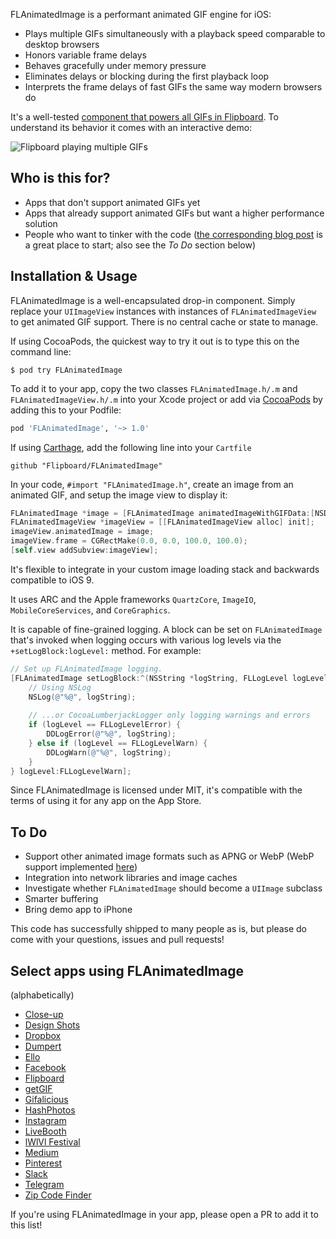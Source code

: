 FLAnimatedImage is a performant animated GIF engine for iOS:

- Plays multiple GIFs simultaneously with a playback speed comparable to desktop browsers
- Honors variable frame delays
- Behaves gracefully under memory pressure
- Eliminates delays or blocking during the first playback loop
- Interprets the frame delays of fast GIFs the same way modern browsers do

It's a well-tested [component that powers all GIFs in Flipboard](http://engineering.flipboard.com/2014/05/animated-gif). To understand its behavior it comes with an interactive demo:

![Flipboard playing multiple GIFs](https://github.com/Flipboard/FLAnimatedImage/raw/master/images/flanimatedimage-demo-player.gif)

## Who is this for?

- Apps that don't support animated GIFs yet
- Apps that already support animated GIFs but want a higher performance solution
- People who want to tinker with the code ([the corresponding blog post](http://engineering.flipboard.com/2014/05/animated-gif/) is a great place to start; also see the *To Do* section below)

## Installation & Usage

FLAnimatedImage is a well-encapsulated drop-in component. Simply replace your `UIImageView` instances with instances of `FLAnimatedImageView` to get animated GIF support. There is no central cache or state to manage.

If using CocoaPods, the quickest way to try it out is to type this on the command line:

```shell
$ pod try FLAnimatedImage
```

To add it to your app, copy the two classes `FLAnimatedImage.h/.m` and `FLAnimatedImageView.h/.m` into your Xcode project or add via [CocoaPods](http://cocoapods.org) by adding this to your Podfile:

```ruby
pod 'FLAnimatedImage', '~> 1.0'
```

If using [Carthage](https://github.com/Carthage/Carthage), add the following line into your `Cartfile`

```
github "Flipboard/FLAnimatedImage"
```

In your code, `#import "FLAnimatedImage.h"`, create an image from an animated GIF, and setup the image view to display it:

```objective-c
FLAnimatedImage *image = [FLAnimatedImage animatedImageWithGIFData:[NSData dataWithContentsOfURL:[NSURL URLWithString:@"https://upload.wikimedia.org/wikipedia/commons/2/2c/Rotating_earth_%28large%29.gif"]]];
FLAnimatedImageView *imageView = [[FLAnimatedImageView alloc] init];
imageView.animatedImage = image;
imageView.frame = CGRectMake(0.0, 0.0, 100.0, 100.0);
[self.view addSubview:imageView];
```

It's flexible to integrate in your custom image loading stack and backwards compatible to iOS 9.

It uses ARC and the Apple frameworks `QuartzCore`, `ImageIO`, `MobileCoreServices`, and `CoreGraphics`.

It is capable of fine-grained logging. A block can be set on `FLAnimatedImage` that's invoked when logging occurs with various log levels via the `+setLogBlock:logLevel:` method. For example:

```objective-c
// Set up FLAnimatedImage logging.
[FLAnimatedImage setLogBlock:^(NSString *logString, FLLogLevel logLevel) {
    // Using NSLog
    NSLog(@"%@", logString);
    
    // ...or CocoaLumberjackLogger only logging warnings and errors
    if (logLevel == FLLogLevelError) {
        DDLogError(@"%@", logString);
    } else if (logLevel == FLLogLevelWarn) {
        DDLogWarn(@"%@", logString);
    }
} logLevel:FLLogLevelWarn];
```

Since FLAnimatedImage is licensed under MIT, it's compatible with the terms of using it for any app on the App Store.

## To Do
- Support other animated image formats such as APNG or WebP (WebP support implemented [here](https://github.com/Flipboard/FLAnimatedImage/pull/86))
- Integration into network libraries and image caches
- Investigate whether `FLAnimatedImage` should become a `UIImage` subclass
- Smarter buffering
- Bring demo app to iPhone

This code has successfully shipped to many people as is, but please do come with your questions, issues and pull requests!

## Select apps using FLAnimatedImage
(alphabetically)

- [Close-up](http://closeu.pe)
- [Design Shots](https://itunes.apple.com/app/id792517951)
- [Dropbox](https://www.dropbox.com)
- [Dumpert](http://dumpert.nl)
- [Ello](https://ello.co/)
- [Facebook](https://facebook.com)
- [Flipboard](https://flipboard.com)
- [getGIF](https://itunes.apple.com/app/id964784701)
- [Gifalicious](https://itunes.apple.com/us/app/gifalicious-see-your-gifs/id965346708?mt=8)
- [HashPhotos](https://itunes.apple.com/app/id685784609)
- [Instagram](https://www.instagram.com/)
- [LiveBooth](http://www.liveboothapp.com)
- [lWlVl Festival](http://lwlvl.com)
- [Medium](https://medium.com)
- [Pinterest](https://pinterest.com)
- [Slack](https://slack.com/)
- [Telegram](https://telegram.org/)
- [Zip Code Finder](https://itunes.apple.com/app/id893031254)

If you're using FLAnimatedImage in your app, please open a PR to add it to this list!
